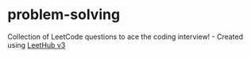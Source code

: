 # problem-solving
Collection of LeetCode questions to ace the coding interview! - Created using [LeetHub v3](https://github.com/raphaelheinz/LeetHub-3.0)

